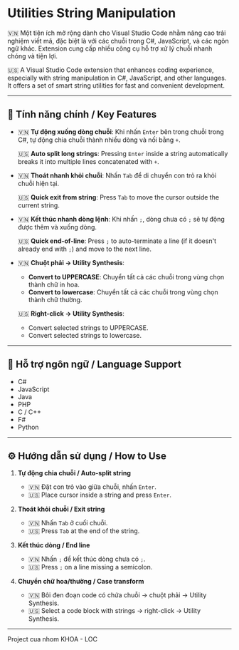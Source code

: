 # Utilities String Manipulation

🇻🇳 Một tiện ích mở rộng dành cho Visual Studio Code nhằm nâng cao trải nghiệm viết mã, đặc biệt là với các chuỗi trong C#, JavaScript, và các ngôn ngữ khác. Extension cung cấp nhiều công cụ hỗ trợ xử lý chuỗi nhanh chóng và tiện lợi.

🇺🇸 A Visual Studio Code extension that enhances coding experience, especially with string manipulation in C#, JavaScript, and other languages. It offers a set of smart string utilities for fast and convenient development.

---

## 🚀 Tính năng chính / Key Features

- 🇻🇳 **Tự động xuống dòng chuỗi**: Khi nhấn `Enter` bên trong chuỗi trong C#, tự động chia chuỗi thành nhiều dòng và nối bằng `+`.

  🇺🇸 **Auto split long strings**: Pressing `Enter` inside a string automatically breaks it into multiple lines concatenated with `+`.

- 🇻🇳 **Thoát nhanh khỏi chuỗi**: Nhấn `Tab` để di chuyển con trỏ ra khỏi chuỗi hiện tại.

  🇺🇸 **Quick exit from string**: Press `Tab` to move the cursor outside the current string.

- 🇻🇳 **Kết thúc nhanh dòng lệnh**: Khi nhấn `;`, dòng chưa có `;` sẽ tự động được thêm và xuống dòng.

  🇺🇸 **Quick end-of-line**: Press `;` to auto-terminate a line (if it doesn't already end with `;`) and move to the next line.

- 🇻🇳 **Chuột phải → Utility Synthesis**:
    - **Convert to UPPERCASE**: Chuyển tất cả các chuỗi trong vùng chọn thành chữ in hoa.
    - **Convert to lowercase**: Chuyển tất cả các chuỗi trong vùng chọn thành chữ thường.

  🇺🇸 **Right-click → Utility Synthesis**:
    - Convert selected strings to UPPERCASE.
    - Convert selected strings to lowercase.

---

## 🧠 Hỗ trợ ngôn ngữ / Language Support

- C#
- JavaScript
- Java
- PHP
- C / C++
- F#
- Python

---

## ⚙️ Hướng dẫn sử dụng / How to Use

1. **Tự động chia chuỗi / Auto-split string**
   - 🇻🇳 Đặt con trỏ vào giữa chuỗi, nhấn `Enter`.
   - 🇺🇸 Place cursor inside a string and press `Enter`.

2. **Thoát khỏi chuỗi / Exit string**
   - 🇻🇳 Nhấn `Tab` ở cuối chuỗi.
   - 🇺🇸 Press `Tab` at the end of the string.

3. **Kết thúc dòng / End line**
   - 🇻🇳 Nhấn `;` để kết thúc dòng chưa có `;`.
   - 🇺🇸 Press `;` on a line missing a semicolon.

4. **Chuyển chữ hoa/thường / Case transform**
   - 🇻🇳 Bôi đen đoạn code có chứa chuỗi → chuột phải → Utility Synthesis.
   - 🇺🇸 Select a code block with strings → right-click → Utility Synthesis.

---

Project cua nhom KHOA - LOC